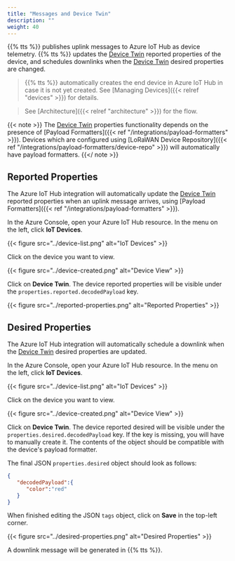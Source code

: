 ```yaml
---
title: "Messages and Device Twin"
description: ""
weight: 40
---
```


{{% tts %}} publishes uplink messages to Azure IoT Hub as device telemetry. {{% tts %}} updates the [Device Twin](https://docs.microsoft.com/en-us/azure/iot-hub/iot-hub-devguide-device-twins) reported properties of the device, and schedules downlinks when the [Device Twin](https://docs.microsoft.com/en-us/azure/iot-hub/iot-hub-devguide-device-twins) desired properties are changed.

<!--more-->

> {{% tts %}} automatically creates the end device in Azure IoT Hub in case it is not yet created. See [Managing Devices]({{< relref "devices" >}}) for details.

> See [Architecture]({{< relref "architecture" >}}) for the flow.

{{< note >}} The [Device Twin](https://docs.microsoft.com/en-us/azure/iot-hub/iot-hub-devguide-device-twins) properties functionality depends on the presence of [Payload Formatters]({{< ref "/integrations/payload-formatters" >}}). Devices which are configured using [LoRaWAN Device Repository]({{< ref "/integrations/payload-formatters/device-repo" >}}) will automatically have payload formatters. {{</ note >}}

## Reported Properties

The Azure IoT Hub integration will automatically update the [Device Twin](https://docs.microsoft.com/en-us/azure/iot-hub/iot-hub-devguide-device-twins) reported properties when an uplink message arrives, using [Payload Formatters]({{< ref "/integrations/payload-formatters" >}}).

In the Azure Console, open your Azure IoT Hub resource. In the menu on the left, click **IoT Devices**.

{{< figure src="../device-list.png" alt="IoT Devices" >}}

Click on the device you want to view.

{{< figure src="../device-created.png" alt="Device View" >}}

Click on **Device Twin**. The device reported properties will be visible under the `properties.reported.decodedPayload` key.

{{< figure src="../reported-properties.png" alt="Reported Properties" >}}

## Desired Properties

The Azure IoT Hub integration will automatically schedule a downlink when the [Device Twin](https://docs.microsoft.com/en-us/azure/iot-hub/iot-hub-devguide-device-twins) desired properties are updated.

In the Azure Console, open your Azure IoT Hub resource. In the menu on the left, click **IoT Devices**.

{{< figure src="../device-list.png" alt="IoT Devices" >}}

Click on the device you want to view.

{{< figure src="../device-created.png" alt="Device View" >}}

Click on **Device Twin**. The device reported desired will be visible under the `properties.desired.decodedPayload` key. If the key is missing, you will have to manually create it. The contents of the object should be compatible with the device's payload formatter.

The final JSON `properties.desired` object should look as follows:

```json
{
   "decodedPayload":{
      "color":"red"
   }
}
```

When finished editing the JSON `tags` object, click on **Save** in the top-left corner.

{{< figure src="../desired-properties.png" alt="Desired Properties" >}}

A downlink message will be generated in {{% tts %}}.
